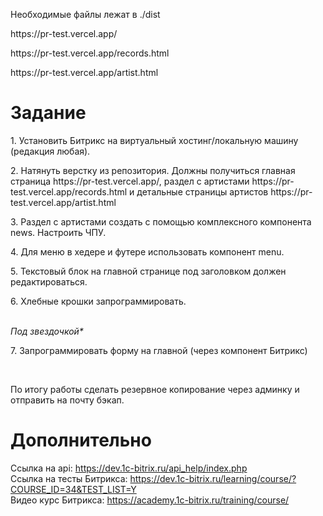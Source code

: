 <p>Необходимые файлы лежат в ./dist</p>
<p>https://pr-test.vercel.app/</p>
<p>https://pr-test.vercel.app/records.html</p>
<p>https://pr-test.vercel.app/artist.html</p>

# Задание 
<p>1. Установить Битрикс на виртуальный хостинг/локальную машину (редакция любая).</p>
<p>2. Натянуть верстку из репозитория. Должны получиться главная страница https://pr-test.vercel.app/, раздел с артистами https://pr-test.vercel.app/records.html и детальные страницы артистов https://pr-test.vercel.app/artist.html</p>
<p>3. Раздел с артистами создать с помощью комплексного компонента news. Настроить ЧПУ.</p>
<p>4. Для меню в хедере и футере использовать компонент menu.</p>
<p>5. Текстовый блок на главной странице под заголовком должен редактироваться.</p>
<p>6. Хлебные крошки запрограммировать.</p>
<br><i>Под звездочкой*</i><br>
<p>7. Запрограммировать форму на главной (через компонент Битрикс)</p>
<br>
<p>По итогу работы сделать резервное копирование через админку и отправить на почту бэкап.</p>

# Дополнительно
Ссылка на api: https://dev.1c-bitrix.ru/api_help/index.php<br>
Ссылка на тесты Битрикса: https://dev.1c-bitrix.ru/learning/course/?COURSE_ID=34&TEST_LIST=Y<br>
Видео курс Битрикса: https://academy.1c-bitrix.ru/training/course/


